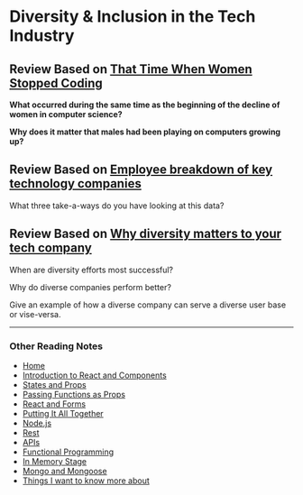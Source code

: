# Diversity & Inclusion in the Tech Industry

## Review Based on [That Time When Women Stopped Coding](https://www.npr.org/sections/money/2014/10/21/357629765/when-women-stopped-coding)

**What occurred during the same time as the beginning of the decline of women in computer science?**

**Why does it matter that males had been playing on computers growing up?**

## Review Based on [Employee breakdown of key technology companies](https://informationisbeautiful.net/visualizations/diversity-in-tech/)

What three take-a-ways do you have looking at this data?

## Review Based on [Why diversity matters to your tech company](https://www.usatoday.com/story/tech/columnist/2015/07/21/why-diversity-matters-your-tech-company/30419871/)

When are diversity efforts most successful?

Why do diverse companies perform better?

Give an example of how a diverse company can serve a diverse user base or vise-versa.
***

### Other Reading Notes

* [Home](README.md)
* [Introduction to React and Components](class-1.md)
* [States and Props](class-2.md)
* [Passing Functions as Props](class-3.md)
* [React and Forms](class-04.md)
* [Putting It All Together](class-5.md)
* [Node.js](class-6.md)
* [Rest](class-7.md)
* [APIs](class-8.md)
* [Functional Programming](class-9.md)
* [In Memory Stage](class-010.md)
* [Mongo and Mongoose](class-011.md)
* [Things I want to know more about](questions.md)

